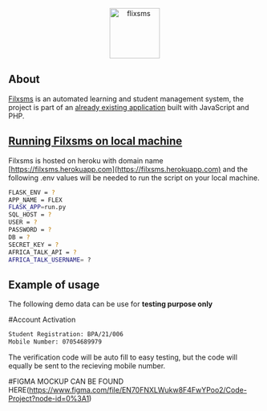 <p align="center">
	<a href="https://filxsms.herokuapp.com">
		<img src="https://filxsms.herokuapp.com/static/img/logo.png" width=100" alt="flixsms">
	</a>
</p>


## About

[Filxsms](https://filxsms.herokuapp.com) is an automated learning and student management system, the project is part of an <a href="https://dashboard.flex.sch.ng/login?BPA7504">already existing application</a> built with JavaScript and PHP. 

## [Running Filxsms on local machine](https://filxsms.herokuapp.com)
Filxsms is hosted on heroku with domain name [https://filxsms.herokuapp.com](https://filxsms.herokuapp.com) and the following .env values will be needed to run the script on your local machine.

```bash
FLASK_ENV = ?
APP_NAME = FLEX
FLASK_APP=run.py
SQL_HOST = ?
USER = ?
PASSWORD = ?
DB = ?
SECRET_KEY = ?
AFRICA_TALK_API = ?
AFRICA_TALK_USERNAME= ?
```
## Example of usage

The following demo data can be use for **testing purpose only**

#Account Activation
```bash
Student Registration: BPA/21/006
Mobile Number: 07054689979
```
The verification code will be auto fill to easy testing, but the code will equally be sent to the recieving mobile number.

#FIGMA MOCKUP CAN BE FOUND HERE(https://www.figma.com/file/EN70FNXLWukw8F4FwYPoo2/Code-Project?node-id=0%3A1)


